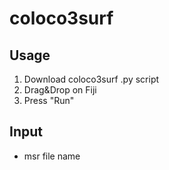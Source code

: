 # coloco3surf

## Usage
1. Download coloco3surf .py script 
2. Drag&Drop on Fiji
3. Press "Run"

## Input
* msr file name
